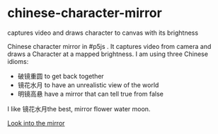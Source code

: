 # chinese-character-mirror
captures video and draws character to canvas with its brightness

Chinese character mirror in #p5js . It captures video from camera and draws a Character at a mapped brightness.
I am using three Chinese idioms:
- 破镜重圆  to get back together  
- 镜花水月 to have an unrealistic view of the world 
- 明镜高悬 have a mirror that can tell true from false

I like 镜花水月the best, mirror flower water moon. 

[Look into the mirror](https://greggelong.github.io/chinese-character-mirror/)
